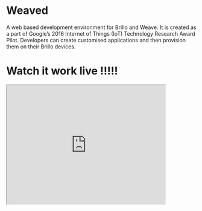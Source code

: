 # Weaved
A web based development environment for Brillo and Weave. It is created as a part of Google’s 2016 Internet of Things (IoT) Technology
Research Award Pilot. Developers can create customised applications and then provision them on their Brillo devices.

<h1>Watch it work live !!!!!</h1>
<iframe width="420" height="315"
src="https://youtu.be/x3WHoiuuC7I">
</iframe>
